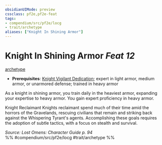 ```yaml
---
obsidianUIMode: preview
cssclass: pf2e,pf2e-feat
tags:
- compendium/src/pf2e/locg
- trait/archetype
aliases: ["Knight In Shining Armor"]
---
```

# Knight In Shining Armor  *Feat 12*  
[archetype](../../Rules/traits/archetype.md)  

- **Prerequisites**: [Knight Vigilant Dedication](knight-vigilant-dedication-locg.md); expert in light armor, medium armor, or unarmored defense; trained in heavy armor

As a knight in shining armor, you train daily in the heaviest armor, expanding your expertise to heavy armor. You gain expert proficiency in heavy armor.

Knight Reclaimant Knights reclaimant spend much of their time amid the horrors of the Gravelands, rescuing civilians that remain and striking back against the Whispering Tyrant's agents. Accomplishing these goals requires the adoption of subtle tactics, with a focus on stealth and survival.

*Source: Lost Omens: Character Guide p. 94*  
%% #compendium/src/pf2e/locg #trait/archetype %%